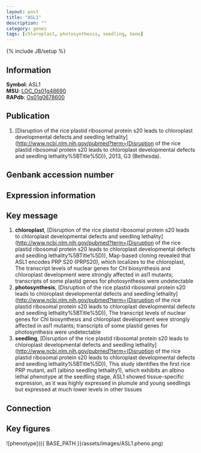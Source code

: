 ```yaml
---
layout: post
title: "ASL1"
description: ""
category: genes
tags: [chloroplast, photosynthesis, seedling, Gene]
---
```

{% include JB/setup %}

## Information
__Symbol__: ASL1  
__MSU__: [LOC_Os01g48690](http://rice.plantbiology.msu.edu/cgi-bin/ORF_infopage.cgi?orf=LOC_Os01g48690)  
__RAPdb__: [Os01g0678600](http://rapdb.dna.affrc.go.jp/viewer/gbrowse_details/irgsp1?name=Os01g0678600)  

## Publication
1. [Disruption of the rice plastid ribosomal protein s20 leads to chloroplast developmental defects and seedling lethality](http://www.ncbi.nlm.nih.gov/pubmed?term=(Disruption of the rice plastid ribosomal protein s20 leads to chloroplast developmental defects and seedling lethality%5BTitle%5D)), 2013, G3 (Bethesda).

## Genbank accession number

## Expression information

## Key message
1. __chloroplast__, [Disruption of the rice plastid ribosomal protein s20 leads to chloroplast developmental defects and seedling lethality](http://www.ncbi.nlm.nih.gov/pubmed?term=(Disruption of the rice plastid ribosomal protein s20 leads to chloroplast developmental defects and seedling lethality%5BTitle%5D)),  Map-based cloning revealed that ASL1 encodes PRP S20 (PRPS20), which localizes to the chloroplast, The transcript levels of nuclear genes for Chl biosynthesis and chloroplast development were strongly affected in asl1 mutants; transcripts of some plastid genes for photosynthesis were undetectable
2. __photosynthesis__, [Disruption of the rice plastid ribosomal protein s20 leads to chloroplast developmental defects and seedling lethality](http://www.ncbi.nlm.nih.gov/pubmed?term=(Disruption of the rice plastid ribosomal protein s20 leads to chloroplast developmental defects and seedling lethality%5BTitle%5D)),  The transcript levels of nuclear genes for Chl biosynthesis and chloroplast development were strongly affected in asl1 mutants; transcripts of some plastid genes for photosynthesis were undetectable
3. __seedling__, [Disruption of the rice plastid ribosomal protein s20 leads to chloroplast developmental defects and seedling lethality](http://www.ncbi.nlm.nih.gov/pubmed?term=(Disruption of the rice plastid ribosomal protein s20 leads to chloroplast developmental defects and seedling lethality%5BTitle%5D)),  This study identifies the first rice PRP mutant, asl1 (albino seedling lethality1), which exhibits an albino lethal phenotype at the seedling stage, ASL1 showed tissue-specific expression, as it was highly expressed in plumule and young seedlings but expressed at much lower levels in other tissues

## Connection

## Key figures
![phenotype]({{ BASE_PATH }}/assets/images/ASL1.pheno.png)



